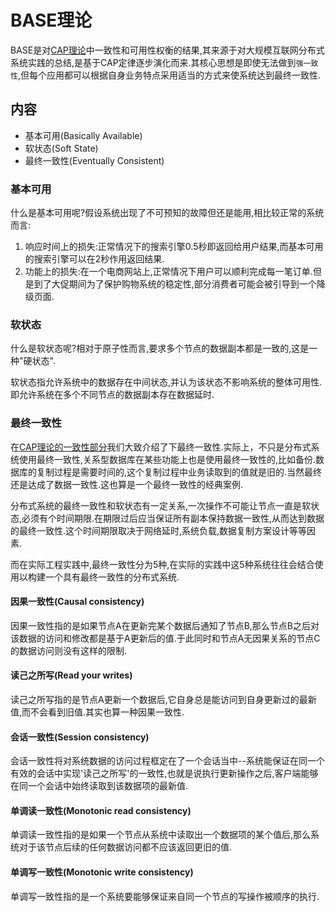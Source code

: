 # BASE理论

BASE是对[CAP理论]()中一致性和可用性权衡的结果,其来源于对大规模互联网分布式系统实践的总结,是基于CAP定律逐步演化而来.其核心思想是即使无法做到`强一致性`,但每个应用都可以根据自身业务特点采用适当的方式来使系统达到最终一致性.

## 内容

+ 基本可用(Basically Available)
+ 软状态(Soft State)
+ 最终一致性(Eventually Consistent)

### 基本可用

什么是基本可用呢?假设系统出现了不可预知的故障但还是能用,相比较正常的系统而言:

1. 响应时间上的损失:正常情况下的搜索引擎0.5秒即返回给用户结果,而基本可用的搜索引擎可以在2秒作用返回结果.
2. 功能上的损失:在一个电商网站上,正常情况下用户可以顺利完成每一笔订单.但是到了大促期间为了保护购物系统的稳定性,部分消费者可能会被引导到一个降级页面.

### 软状态

什么是软状态呢?相对于原子性而言,要求多个节点的数据副本都是一致的,这是一种"硬状态".

软状态指允许系统中的数据存在中间状态,并认为该状态不影响系统的整体可用性.即允许系统在多个不同节点的数据副本存在数据延时.

### 最终一致性

在[CAP理论的一致性部分]()我们大致介绍了下最终一致性.实际上，不只是分布式系统使用最终一致性,关系型数据库在某些功能上也是使用最终一致性的,比如备份.数据库的复制过程是需要时间的,这个复制过程中业务读取到的值就是旧的.当然最终还是达成了数据一致性.这也算是一个最终一致性的经典案例.

分布式系统的最终一致性和软状态有一定关系,一次操作不可能让节点一直是软状态,必须有个时间期限.在期限过后应当保证所有副本保持数据一致性,从而达到数据的最终一致性.这个时间期限取决于网络延时,系统负载,数据复制方案设计等等因素.

而在实际工程实践中,最终一致性分为5种,在实际的实践中这5种系统往往会结合使用以构建一个具有最终一致性的分布式系统.

#### 因果一致性(Causal consistency)

因果一致性指的是如果节点A在更新完某个数据后通知了节点B,那么节点B之后对该数据的访问和修改都是基于A更新后的值.于此同时和节点A无因果关系的节点C的数据访问则没有这样的限制.

#### 读己之所写(Read your writes)

读己之所写指的是节点A更新一个数据后,它自身总是能访问到自身更新过的最新值,而不会看到旧值.其实也算一种因果一致性.

#### 会话一致性(Session consistency)

会话一致性将对系统数据的访问过程框定在了一个会话当中--系统能保证在同一个有效的会话中实现'读己之所写'的一致性,也就是说执行更新操作之后,客户端能够在同一个会话中始终读取到该数据项的最新值.

#### 单调读一致性(Monotonic read consistency)

单调读一致性指的是如果一个节点从系统中读取出一个数据项的某个值后,那么系统对于该节点后续的任何数据访问都不应该返回更旧的值.

#### 单调写一致性(Monotonic write consistency)

单调写一致性指的是一个系统要能够保证来自同一个节点的写操作被顺序的执行.
